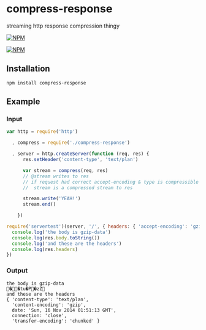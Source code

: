 # compress-response

streaming http response compression thingy

[![NPM](https://nodei.co/npm/compress-response.png?downloads&stars)](https://nodei.co/npm/compress-response/)

[![NPM](https://nodei.co/npm-dl/compress-response.png)](https://nodei.co/npm/compress-response/)

## Installation

```
npm install compress-response
```

## Example

### Input

```javascript
var http = require('http')

  , compress = require('./compress-response')

  , server = http.createServer(function (req, res) {
      res.setHeader('content-type', 'text/plan')

      var stream = compress(req, res)
      // @stream writes to res
      // if request had correct accept-encoding & type is compressible
      //  stream is a compressed stream to res

      stream.write('YEAH!')
      stream.end()

    })

require('servertest')(server, '/', { headers: { 'accept-encoding': 'gzip' } }, function (err, res) {
  console.log('the body is gzip-data')
  console.log(res.body.toString())
  console.log('and these are the headers')
  console.log(res.headers)
})
```

### Output

```
the body is gzip-data
�      �tu�P �zZ   
and these are the headers
{ 'content-type': 'text/plan',
  'content-encoding': 'gzip',
  date: 'Sun, 16 Nov 2014 01:51:13 GMT',
  connection: 'close',
  'transfer-encoding': 'chunked' }
```
